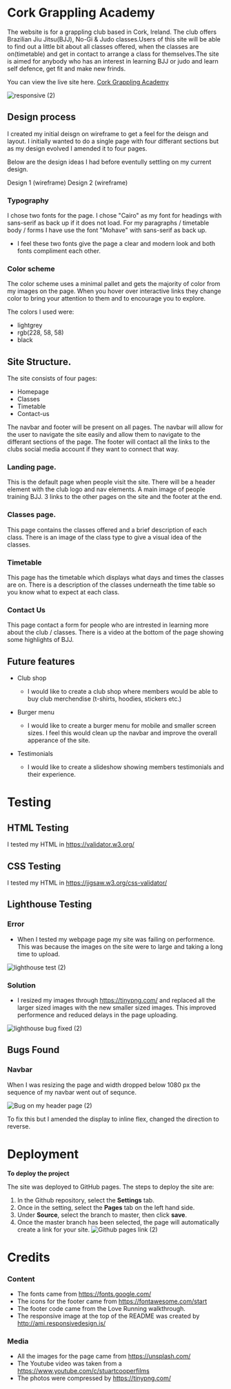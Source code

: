 # Cork Grappling Academy

The website is for a grappling club based in Cork, Ireland. The club offers Brazilian Jiu Jitsu(BJJ), No-Gi & Judo classes.Users of this site will be able to find out a little bit about all classes offered, when the classes are on(timetable) and get in contact to arrange a class for themselves.The site is aimed for anybody who has an interest in learning BJJ or judo and learn self defence, get fit and make new frinds.

You can view the live site here. [Cork Grappling Academy](https://adrian-1990.github.io/bjj-homepage/)

![responsive (2)](https://user-images.githubusercontent.com/79532281/143540733-2d2d2aee-a63f-4626-bfd2-23e69c409fdf.png)

## Design process

I created my initial deisgn on wireframe to get a feel for the deisgn and layout. I initially wanted to do a single page with four differant sections but as my design evolved I amended it to four pages.

Below are the design ideas I had before eventully settling on my current design.

Design 1 (wireframe)
Design 2 (wireframe)

### Typography

I chose two fonts for the page. I chose "Cairo" as my font for headings with sans-serif as back up if it does not load. For my paragraphs / timetable body / forms I have use the font "Mohave" with sans-serif as back up.

* I feel these two fonts give the page a clear and modern look and both fonts compliment each other.

### Color scheme

The color scheme uses a minimal pallet and gets the majority of color from my images on the page. When you hover over interactive links they change color to bring your attention to them and to encourage you to explore.

The colors I used were:
* lightgrey
* rgb(228, 58, 58)
* black


## Site Structure.

The site consists of four pages:
* Homepage
* Classes
* Timetable
* Contact-us

The navbar and footer will be present on all pages. The navbar will allow for the user to navigate the site easily and allow them to navigate to the differant sections of the page. The footer will contact all the links to the clubs social media account if they want to connect that way.

### Landing page.

This is the default page when people visit the site. There will be a header element with the club logo and nav elements. A main image of people training BJJ. 3 links to the other pages on the site and the footer at the end.

### Classes page.

This page contains the classes offered and a brief description of each class. There is an image of the class type to give a visual idea of the classes.

### Timetable

This page has the timetable which displays what days and times the classes are on. There is a description of the classes underneath the time table so you know what to expect at each class.

### Contact Us

This page contact a form for people who are intrested in learning more about the club / classes. There is a video at the bottom of the page showing some highlights of BJJ.

## Future features

* Club shop
  * I would like to create a club shop where members would be able to buy club merchendise (t-shirts, hoodies, stickers etc.)

* Burger menu
  * I would like to create a burger menu for mobile and smaller screen sizes. I feel this would clean up the navbar and improve the overall apperance of the site.

* Testimonials
  * I would like to create a slideshow showing members testimonials and their experience.

# Testing

## HTML Testing

I tested my HTML in https://validator.w3.org/

## CSS Testing

I tested my HTML in https://jigsaw.w3.org/css-validator/

## Lighthouse Testing

### Error

* When I tested my webpage page my site was failing on performence. This was because the images on the site were to large and taking a long time to upload.

 ![lighthouse test (2)](https://user-images.githubusercontent.com/79532281/143593501-f9058ba4-41da-48b9-94ba-e3e278d56a59.png)

### Solution

* I resized my images through https://tinypng.com/ and replaced all the larger sized images with the new smaller sized images. This improved performence and reduced delays in the page uploading.

![lighthouse bug fixed (2)](https://user-images.githubusercontent.com/79532281/143593858-521c7566-ced7-4359-a35e-cbf4f7641b7c.png)

## Bugs Found

### Navbar

When I was resizing the page and width dropped below 1080 px the sequence of my navbar went out of sequnce.

![Bug on my header page (2)](https://user-images.githubusercontent.com/79532281/143681092-0e13e548-fb35-483b-a7dc-03a09b681b90.jpg)

To fix this but I amended the display to inline flex, changed the direction to reverse.

# Deployment
**To deploy the project**

The site was deployed to GitHub pages. The steps to deploy the site are:
1. In the Github repository, select the **Settings** tab.
2. Once in the setting, select the **Pages** tab on the left hand side.
3. Under **Source**, select the branch to master, then click **save**.
4. Once the master branch has been selected, the page will automatically create a link for your site.
![Github pages link (2)](https://user-images.githubusercontent.com/79532281/143587694-59346abd-5c08-4af6-bb4a-5b294b3ce4ec.png)

# Credits
### Content
* The fonts came from https://fonts.google.com/
* The icons for the footer came from https://fontawesome.com/start
* The footer code came from the Love Running walkthrough.
* The responsive image at the top of the README was created by http://ami.responsivedesign.is/

### Media
* All the images for the page came from https://unsplash.com/
* The Youtube video was taken from a https://www.youtube.com/c/stuartcooperfilms
* The photos were compressed by https://tinypng.com/
